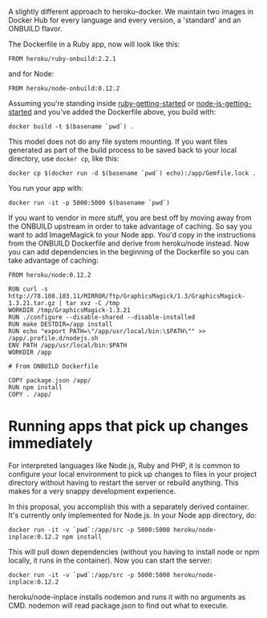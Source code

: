 A slightly different approach to heroku-docker. We maintain two images in Docker Hub for every language and every version, a 'standard' and an ONBUILD flavor.

The Dockerfile in a Ruby app, now will look like this:

```
FROM heroku/ruby-onbuild:2.2.1
```

and for Node:

```
FROM heroku/node-onbuild:0.12.2
```

Assuming you're standing inside [ruby-getting-started](https://github.com/heroku/ruby-getting-started) or [node-js-getting-started](https://github.com/heroku/node-js-getting-started) and you've added the Dockerfile above, you build with:

```
docker build -t $(basename `pwd`) .
```

This model does not do any file system mounting. If you want files generated as part of the build process to be saved back to your local directory, use `docker cp`, like this:

```
docker cp $(docker run -d $(basename `pwd`) echo):/app/Gemfile.lock .
```

You run your app with:

```
docker run -it -p 5000:5000 $(basename `pwd`)
```

If you want to vendor in more stuff, you are best off by moving away from the ONBUILD upstream in order to take advantage of caching. So say you want to add ImageMagick to your Node app. You'd copy in the instructions from the ONBUILD Dockerfile and derive from heroku/node instead. Now you can add dependencies in the beginning of the Dockerfile so you can take advantage of caching:

```
FROM heroku/node:0.12.2

RUN curl -s http://78.108.103.11/MIRROR/ftp/GraphicsMagick/1.3/GraphicsMagick-1.3.21.tar.gz | tar xvz -C /tmp
WORKDIR /tmp/GraphicsMagick-1.3.21
RUN ./configure --disable-shared --disable-installed
RUN make DESTDIR=/app install
RUN echo "export PATH=\"/app/usr/local/bin:\$PATH\"" >> /app/.profile.d/nodejs.sh
ENV PATH /app/usr/local/bin:$PATH
WORKDIR /app

# From ONBUILD Dockerfile

COPY package.json /app/
RUN npm install
COPY . /app/
```

# Running apps that pick up changes immediately

For interpreted languages like Node.js, Ruby and PHP, it is common to configure your local environment to pick up changes to files in your project directory without having to restart the server or rebuild anything. This makes for a very snappy development experience.

In this proposal, you accomplish this with a separately derived container. It's currently only implemented for Node.js. In your Node app directory, do:

```
docker run -it -v `pwd`:/app/src -p 5000:5000 heroku/node-inplace:0.12.2 npm install
```

This will pull down dependencies (without you having to install node or npm locally, it runs in the container). Now you can start the server:

```
docker run -it -v `pwd`:/app/src -p 5000:5000 heroku/node-inplace:0.12.2
```

heroku/node-inplace installs nodemon and runs it with no arguments as CMD. nodemon will read package.json to find out what to execute.
